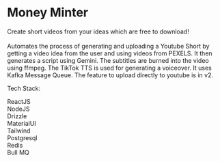 # Money Minter

Create short videos from your ideas which are free to download! <br /> <br />
Automates the process of generating and uploading a Youtube Short by getting a video idea from the user and using videos from PEXELS. It then generates a script using Gemini. 
The subtitles are burned into the video using ffmpeg. The TikTok TTS is used for generating a voiceover. It uses Kafka Message Queue. The feature to upload directly to youtube is in v2.


Tech Stack:

ReactJS <br />
NodeJS <br />
Drizzle <br />
MaterialUI <br />
Tailwind <br />
Postgresql <br />
Redis <br />
Bull MQ 

